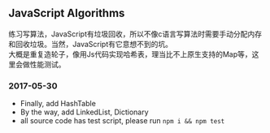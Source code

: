 ## JavaScript Algorithms

练习写算法，JavaScript有垃圾回收，所以不像c语言写算法时需要手动分配内存和回收垃圾。当然，JavaScript有它意想不到的坑。     
大概是重复造轮子，像用Js代码实现哈希表，理当比不上原生支持的Map等，这里会做性能测试。

### 2017-05-30

- Finally, add HashTable
- By the way, add LinkedList, Dictionary
- all source code has test script, please run `npm i && npm test`
